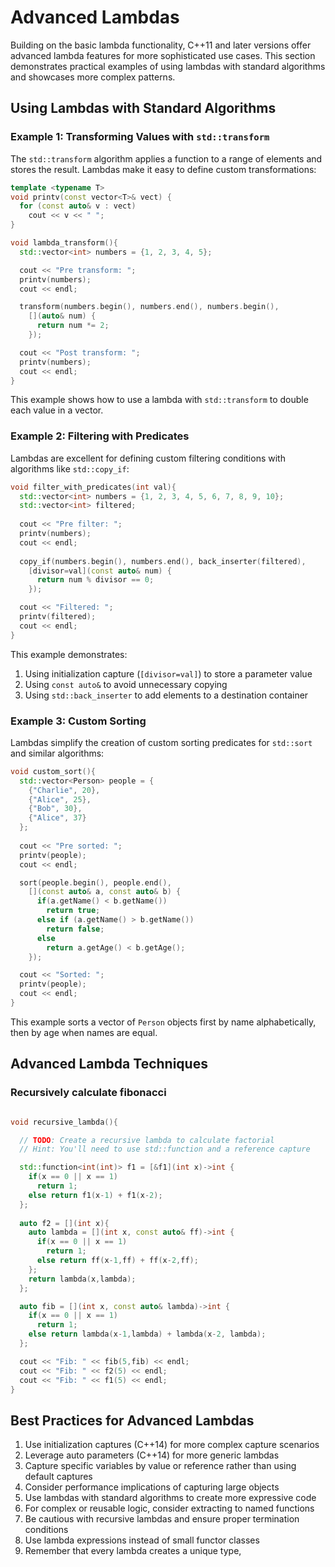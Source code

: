 # Advanced Lambdas

Building on the basic lambda functionality, C++11 and later versions offer advanced lambda features for more sophisticated use cases. This section demonstrates practical examples of using lambdas with standard algorithms and showcases more complex patterns.

## Using Lambdas with Standard Algorithms

### Example 1: Transforming Values with `std::transform`

The `std::transform` algorithm applies a function to a range of elements and stores the result. Lambdas make it easy to define custom transformations:

```cpp
template <typename T>
void printv(const vector<T>& vect) {
  for (const auto& v : vect)
    cout << v << " ";
}

void lambda_transform(){
  std::vector<int> numbers = {1, 2, 3, 4, 5};

  cout << "Pre transform: ";
  printv(numbers);
  cout << endl;

  transform(numbers.begin(), numbers.end(), numbers.begin(), 
    [](auto& num) {
      return num *= 2;
    });

  cout << "Post transform: ";
  printv(numbers);
  cout << endl;
}
```

This example shows how to use a lambda with `std::transform` to double each value in a vector.

### Example 2: Filtering with Predicates

Lambdas are excellent for defining custom filtering conditions with algorithms like `std::copy_if`:

```cpp
void filter_with_predicates(int val){
  std::vector<int> numbers = {1, 2, 3, 4, 5, 6, 7, 8, 9, 10};
  std::vector<int> filtered;
    
  cout << "Pre filter: ";
  printv(numbers);
  cout << endl;
  
  copy_if(numbers.begin(), numbers.end(), back_inserter(filtered), 
    [divisor=val](const auto& num) {
      return num % divisor == 0;
    });

  cout << "Filtered: ";
  printv(filtered);
  cout << endl;
}
```

This example demonstrates:
1. Using initialization capture (`[divisor=val]`) to store a parameter value
2. Using `const auto&` to avoid unnecessary copying
3. Using `std::back_inserter` to add elements to a destination container

### Example 3: Custom Sorting

Lambdas simplify the creation of custom sorting predicates for `std::sort` and similar algorithms:

```cpp
void custom_sort(){
  std::vector<Person> people = {
    {"Charlie", 20},
    {"Alice", 25},
    {"Bob", 30},
    {"Alice", 37}
  };
  
  cout << "Pre sorted: ";
  printv(people);
  cout << endl;

  sort(people.begin(), people.end(),
    [](const auto& a, const auto& b) {
      if(a.getName() < b.getName())
        return true;
      else if (a.getName() > b.getName())
        return false;
      else 
        return a.getAge() < b.getAge();
    });

  cout << "Sorted: ";
  printv(people);
  cout << endl;
}
```

This example sorts a vector of `Person` objects first by name alphabetically, then by age when names are equal.

## Advanced Lambda Techniques

### Recursively calculate fibonacci

```cpp

void recursive_lambda(){

  // TODO: Create a recursive lambda to calculate factorial
  // Hint: You'll need to use std::function and a reference capture

  std::function<int(int)> f1 = [&f1](int x)->int {  
    if(x == 0 || x == 1) 
      return 1; 
    else return f1(x-1) + f1(x-2);  
  };
  
  auto f2 = [](int x){
    auto lambda = [](int x, const auto& ff)->int {  
      if(x == 0 || x == 1) 
        return 1;
      else return ff(x-1,ff) + ff(x-2,ff); 
    };
    return lambda(x,lambda);
  };

  auto fib = [](int x, const auto& lambda)->int {  
    if(x == 0 || x == 1) 
      return 1; 
    else return lambda(x-1,lambda) + lambda(x-2, lambda);  
  };

  cout << "Fib: " << fib(5,fib) << endl;
  cout << "Fib: " << f2(5) << endl;
  cout << "Fib: " << f1(5) << endl;
}
```


## Best Practices for Advanced Lambdas

1. Use initialization captures (C++14) for more complex capture scenarios
2. Leverage auto parameters (C++14) for more generic lambdas
3. Capture specific variables by value or reference rather than using default captures
4. Consider performance implications of capturing large objects
5. Use lambdas with standard algorithms to create more expressive code
6. For complex or reusable logic, consider extracting to named functions
7. Be cautious with recursive lambdas and ensure proper termination conditions
8. Use lambda expressions instead of small functor classes
9. Remember that every lambda creates a unique type,